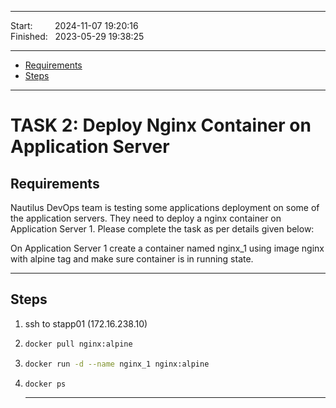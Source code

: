 
------------------------------

Start: &nbsp;&nbsp;&nbsp;&nbsp;&nbsp;&nbsp;&nbsp;&nbsp;2024-11-07 19:20:16  
Finished: &nbsp;&nbsp;2023-05-29 19:38:25

------------------------------

- [Requirements](#requirements)
- [Steps](#steps)

------------------------------

# TASK 2: Deploy Nginx Container on Application Server

## Requirements

Nautilus DevOps team is testing some applications deployment on some of the application servers. They need to deploy a nginx container on Application Server 1. Please complete the task as per details given below:

On Application Server 1 create a container named nginx_1 using image nginx with alpine tag and make sure container is in running state.

------------------------------

## Steps

1) ssh to stapp01 (172.16.238.10)
2) ```bash
   docker pull nginx:alpine
   ```
3) ```bash
   docker run -d --name nginx_1 nginx:alpine
   ```
4) ```bash
   docker ps
   ```

   ------------------------------
